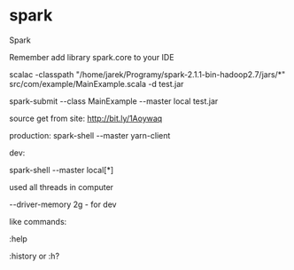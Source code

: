 # spark
Spark

Remember add library spark.core to your IDE

scalac -classpath "/home/jarek/Programy/spark-2.1.1-bin-hadoop2.7/jars/*" src/com/example/MainExample.scala -d test.jar

spark-submit --class MainExample --master local test.jar

source get from site: http://bit.ly/1Aoywaq

production: spark-shell --master yarn-client

dev:

spark-shell --master local[*]

used all threads in computer

--driver-memory 2g - for dev

like commands:

:help

:history or :h?


